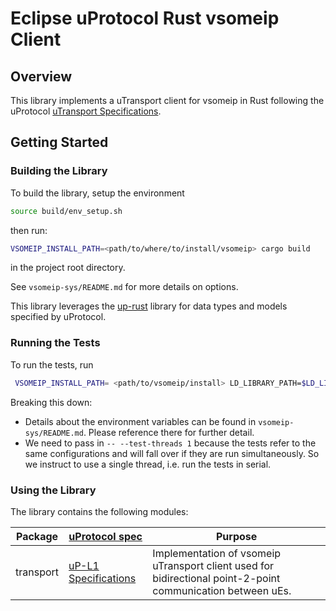 # Eclipse uProtocol Rust vsomeip Client

## Overview

This library implements a uTransport client for vsomeip in Rust following the uProtocol [uTransport Specifications](https://github.com/eclipse-uprotocol/uprotocol-spec/blob/main/up-l1/README.adoc).

## Getting Started

### Building the Library

To build the library, setup the environment

``` bash
source build/env_setup.sh
```

then run:
```bash
VSOMEIP_INSTALL_PATH=<path/to/where/to/install/vsomeip> cargo build
```

in the project root directory.

See `vsomeip-sys/README.md` for more details on options.

This library leverages the [up-rust](https://github.com/eclipse-uprotocol/up-rust) library for data types and models specified by uProtocol.

### Running the Tests

To run the tests, run
```bash
 VSOMEIP_INSTALL_PATH= <path/to/vsomeip/install> LD_LIBRARY_PATH=$LD_LIBRARY_PATH:<path/to/vsomeip/install>/lib cargo test -- --test-threads 1
```

Breaking this down:
* Details about the environment variables can be found in `vsomeip-sys/README.md`. Please reference there for further detail.
* We need to pass in `-- --test-threads 1` because the tests refer to the same configurations and will fall over if they are run simultaneously. So we instruct to use a single thread, i.e. run the tests in serial.

### Using the Library

The library contains the following modules:

Package | [uProtocol spec](https://github.com/eclipse-uprotocol/uprotocol-spec) | Purpose
---|---|---
transport | [uP-L1 Specifications](https://github.com/eclipse-uprotocol/uprotocol-spec/blob/main/up-l1/README.adoc) | Implementation of vsomeip uTransport client used for bidirectional point-2-point communication between uEs.
